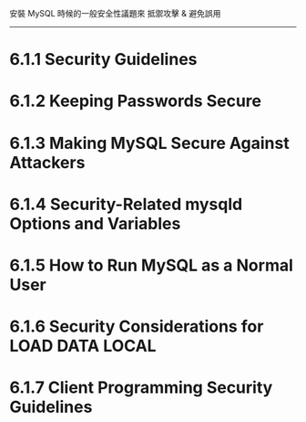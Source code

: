 安裝 MySQL 時候的一般安全性議題來 抵禦攻擊 & 避免誤用

---

# 6.1.1 Security Guidelines
# 6.1.2 Keeping Passwords Secure
# 6.1.3 Making MySQL Secure Against Attackers
# 6.1.4 Security-Related mysqld Options and Variables
# 6.1.5 How to Run MySQL as a Normal User
# 6.1.6 Security Considerations for LOAD DATA LOCAL
# 6.1.7 Client Programming Security Guidelines